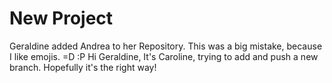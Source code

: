 # New Project

Geraldine added Andrea to her Repository.  This was a big mistake, because I like emojis.
=D
:P
Hi Geraldine, It's Caroline, trying to add and push a new branch. Hopefully it's the right way!
